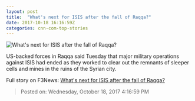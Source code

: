 ```yaml
---
layout: post
title:  "What's next for ISIS after the fall of Raqqa?"
date: 2017-10-18 16:16:59Z
categories: cnn-com-top-stories
---
```


![What's next for ISIS after the fall of Raqqa?](http://cdn.cnn.com/cnnnext/dam/assets/171017170538-raqqa-sdf-flag-super-tease.jpg)

US-backed forces in Raqqa said Tuesday that major military operations against ISIS had ended as they worked to clear out the remnants of sleeper cells and mines in the ruins of the Syrian city.


Full story on F3News: [What's next for ISIS after the fall of Raqqa?](http://www.f3nws.com/n/CknfXG)

> Posted on: Wednesday, October 18, 2017 4:16:59 PM
